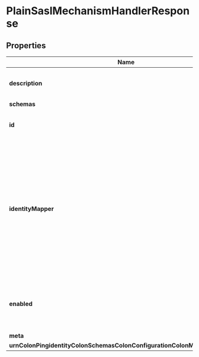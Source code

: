 

# PlainSaslMechanismHandlerResponse


## Properties

| Name | Type | Description | Notes |
|------------ | ------------- | ------------- | -------------|
|**description** | **String** | A description for this SASL Mechanism Handler |  [optional] |
|**schemas** | **List&lt;EnumplainSaslMechanismHandlerSchemaUrn&gt;** |  |  |
|**id** | **String** | Name of the SASL Mechanism Handler |  |
|**identityMapper** | **String** | Specifies the name of the identity mapper that is to be used with this SASL mechanism handler to match the authentication or authorization ID included in the SASL bind request to the corresponding user in the directory. |  |
|**enabled** | **Boolean** | Indicates whether the SASL mechanism handler is enabled for use. |  |
|**meta** | [**MetaMeta**](MetaMeta.md) |  |  [optional] |
|**urnColonPingidentityColonSchemasColonConfigurationColonMessagesColon20** | [**MetaUrnPingidentitySchemasConfigurationMessages20**](MetaUrnPingidentitySchemasConfigurationMessages20.md) |  |  [optional] |



